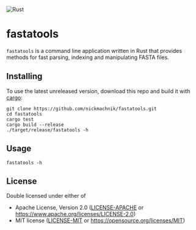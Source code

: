 ![Rust](https://github.com/nickmachnik/fastatools/workflows/Rust/badge.svg?branch=master)

# fastatools

`fastatools` is a command line application written in Rust that provides methods for fast parsing, indexing and manipulating FASTA files.

## Installing

To use the latest unreleased version, download this repo and build it with [cargo](https://github.com/rust-lang/cargo):
```
git clone https://github.com/nickmachnik/fastatools.git
cd fastatools
cargo test
cargo build --release
./target/release/fastatools -h
```
<!-- 
### Linux

Download the latest [release](https://github.com/nickmachnik/fastatools/releases/latest) to a directory in which you would like to keep the binary.
For example:

```
cd
mkdir ./.fastatools
cd .fastatools
wget [LINK TO RELEASE]
tar -xf [RELEASEFILE]
```

Add that directory to your path. On Ubuntu you could add this line to your `.bashrc`:

```
export PATH="~/.fastatools:$PATH"
``` -->

## Usage

```
fastatools -h
```

## License

Double licensed under either of

- Apache License, Version 2.0 ([LICENSE-APACHE](LICENSE-APACHE) or
  https://www.apache.org/licenses/LICENSE-2.0)
- MIT license ([LICENSE-MIT](LICENSE-MIT) or https://opensource.org/licenses/MIT)

<!-- 
End with an example of getting some data out of the system or using it for a little demo

## Running the tests

Explain how to run the automated tests for this system

### Break down into end to end tests

Explain what these tests test and why

```
Give an example
```

### And coding style tests

Explain what these tests test and why

```
Give an example
```

## Deployment

Add additional notes about how to deploy this on a live system

## Built With

* [Dropwizard](http://www.dropwizard.io/1.0.2/docs/) - The web framework used
* [Maven](https://maven.apache.org/) - Dependency Management
* [ROME](https://rometools.github.io/rome/) - Used to generate RSS Feeds

## Contributing

Please read [CONTRIBUTING.md](https://gist.github.com/PurpleBooth/b24679402957c63ec426) for details on our code of conduct, and the process for submitting pull requests to us.

## Versioning

We use [SemVer](http://semver.org/) for versioning. For the versions available, see the [tags on this repository](https://github.com/your/project/tags).

## Authors

* **Billie Thompson** - *Initial work* - [PurpleBooth](https://github.com/PurpleBooth)

See also the list of [contributors](https://github.com/your/project/contributors) who participated in this project.

## License

This project is licensed under the MIT License - see the [LICENSE.md](LICENSE.md) file for details

## Acknowledgments

* Hat tip to anyone whose code was used
* Inspiration
* etc

 -->